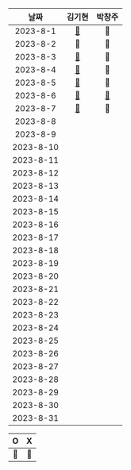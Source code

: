 |    날짜     | 김기현 | 박창주 |
|:---------:|:---:|:---:|
| 2023-8-1  |[🔵](https://github.com/KimKiHyun0206/Backend-Study/tree/main)|🔴|
| 2023-8-2  |🔴|🔴|
| 2023-8-3  |[🔵](https://github.com/KimKiHyun0206/Backend-Study/tree/main)|🔴|
| 2023-8-4  |[🔵](https://github.com/KimKiHyun0206/Fuecoco)|🔴|
| 2023-8-5  |[🔵](https://github.com/KimKiHyun0206/Backend-Study/tree/main)|🔴|
| 2023-8-6  |[🔵](https://github.com/KimKiHyun0206/Backend-Study/tree/main)|[🔵](https://github.com/ds4pae/Daily-Study)|
| 2023-8-7  |[🔵](https://kimkihyun0206.github.io/KiHyun0206.github.io/)|🔴|
| 2023-8-8  ||
| 2023-8-9  ||
| 2023-8-10 ||
| 2023-8-11 ||
| 2023-8-12 ||
| 2023-8-13 ||
| 2023-8-14 ||
| 2023-8-15 ||
| 2023-8-16 ||
| 2023-8-17 ||
| 2023-8-18 ||
| 2023-8-19 ||
| 2023-8-20 ||
| 2023-8-21 ||
| 2023-8-22 ||
| 2023-8-23 ||
| 2023-8-24 ||
| 2023-8-25 ||
| 2023-8-26 ||
| 2023-8-27 ||
| 2023-8-28 ||
| 2023-8-29 ||
| 2023-8-30 ||
| 2023-8-31 ||


|     O      | X |
|:-----------:|:----:|
|    🔵    |  🔴  |
